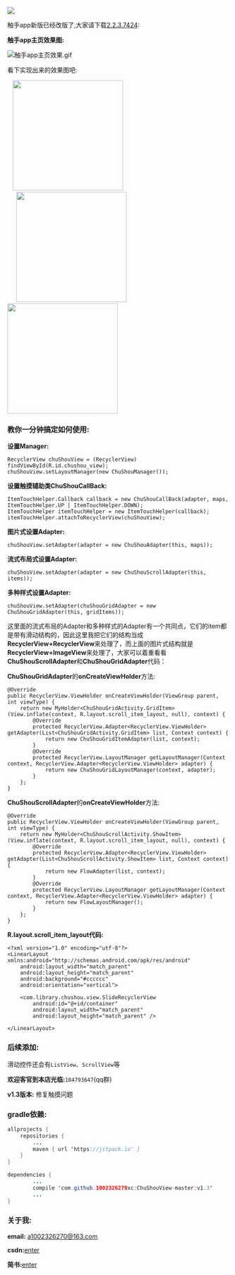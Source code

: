 [![](https://jitpack.io/v/1002326270xc/ChuShouView-master.svg)](https://jitpack.io/#1002326270xc/ChuShouView-master/v1.3)

触手app新版已经改版了,大家请下载[2.2.3.7424](http://download.csdn.net/download/u010429219/9941988):

**触手app主页效果图:**

![触手app主页效果.gif](https://github.com/1002326270xc/ChuShouView-master/blob/master/photos/触手app主页效果.gif)

看下实现出来的效果图吧:

<div>
    <image src="https://github.com/1002326270xc/ChuShouView-master/blob/master/photos/图片式效果图.gif" width="250"/>
    <image hspace="20" src="https://github.com/1002326270xc/ChuShouView-master/blob/master/photos/流式布局效果图.gif" width="250"/>
    <image src="https://github.com/1002326270xc/ChuShouView-master/blob/master/photos/多种样式效果图.gif" width="250"/>
</div>

### 教你一分钟搞定如何使用:

**设置Manager:**

```
RecyclerView chuShouView = (RecyclerView) findViewById(R.id.chushou_view);
chuShouView.setLayoutManager(new ChuShouManager());
```
 
**设置触摸辅助类ChuShouCallBack:**

```        
ItemTouchHelper.Callback callback = new ChuShouCallBack(adapter, maps, ItemTouchHelper.UP | ItemTouchHelper.DOWN);
ItemTouchHelper itemTouchHelper = new ItemTouchHelper(callback);
itemTouchHelper.attachToRecyclerView(chuShouView);
```

**图片式设置Adapter:**

```
chuShouView.setAdapter(adapter = new ChuShouAdapter(this, maps));
```

**流式布局式设置Adapter:**

```
chuShouView.setAdapter(adapter = new ChuShouScrollAdapter(this, items));
```

**多种样式设置Adapter:**

```
chuShouView.setAdapter(chuShouGridAdapter = new ChuShouGridAdapter(this, gridItems));
```

这里面的流式布局的Adapter和多种样式的Adapter有一个共同点，它们的item都是带有滑动结构的，因此这里我把它们的结构当成**RecyclerView+RecyclerView**来处理了，而上面的图片式结构就是**RecyclerView+ImageView**来处理了，大家可以着重看看**ChuShouScrollAdapter**和**ChuShouGridAdapter**代码：

**ChuShouGridAdapter**的**onCreateViewHolder**方法:

```
@Override
public RecyclerView.ViewHolder onCreateViewHolder(ViewGroup parent, int viewType) {
    return new MyHolder<ChuShouGridActivity.GridItem>(View.inflate(context, R.layout.scroll_item_layout, null), context) {
        @Override
        protected RecyclerView.Adapter<RecyclerView.ViewHolder> getAdapter(List<ChuShouGridActivity.GridItem> list, Context context) {
            return new ChuShouGridItemAdapter(list, context);
        }
        @Override
        protected RecyclerView.LayoutManager getLayoutManager(Context context, RecyclerView.Adapter<RecyclerView.ViewHolder> adapter) {
            return new ChuShouGridLayoutManager(context, adapter);
        }
    };
}
```

**ChuShouScrollAdapter**的**onCreateViewHolder**方法:

```
@Override
public RecyclerView.ViewHolder onCreateViewHolder(ViewGroup parent, int viewType) {
    return new MyHolder<ChuShouScrollActivity.ShowItem>(View.inflate(context, R.layout.scroll_item_layout, null), context) {
        @Override
        protected RecyclerView.Adapter<RecyclerView.ViewHolder> getAdapter(List<ChuShouScrollActivity.ShowItem> list, Context context) {
            return new FlowAdapter(list, context);
        }
        @Override
        protected RecyclerView.LayoutManager getLayoutManager(Context context, RecyclerView.Adapter<RecyclerView.ViewHolder> adapter) {
            return new FlowLayoutManager();
        }
    };
}
```

**R.layout.scroll_item_layout代码:**

```
<?xml version="1.0" encoding="utf-8"?>
<LinearLayout xmlns:android="http://schemas.android.com/apk/res/android"
    android:layout_width="match_parent"
    android:layout_height="match_parent"
    android:background="#cccccc"
    android:orientation="vertical">

    <com.library.chushou.view.SlideRecyclerView
        android:id="@+id/container"
        android:layout_width="match_parent"
        android:layout_height="match_parent" />

</LinearLayout>
```

### 后续添加:
滑动控件还会有`ListView`、`ScrollView`等

**欢迎客官到本店光临:**`184793647`(qq群)

**v1.3版本:**
修复触摸问题

### gradle依赖:
```java
allprojects {
    repositories {
        ...
        maven { url 'https://jitpack.io' }
    }
}

dependencies {
        ...
        compile 'com.github.1002326270xc:ChuShouView-master:v1.3'
        ...
}
```

### 关于我:
**email:** a1002326270@163.com

**csdn:**[enter](http://blog.csdn.net/u010429219/article/details/70186730)

**简书:**[enter](http://www.jianshu.com/p/cf2169630f5e)
